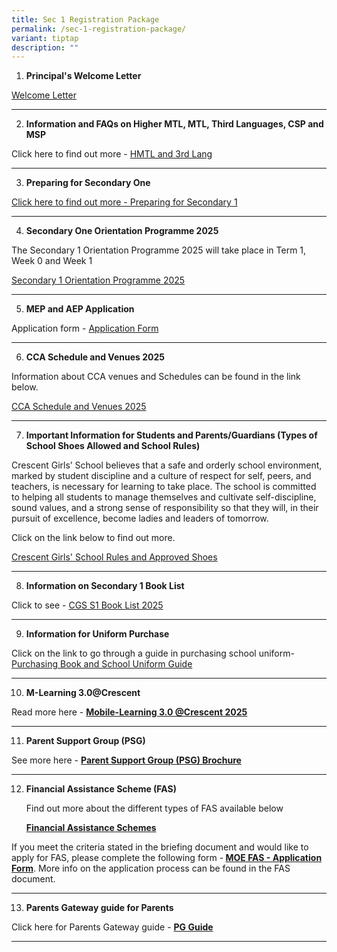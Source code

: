 ```yaml
---
title: Sec 1 Registration Package
permalink: /sec-1-registration-package/
variant: tiptap
description: ""
---
```

<ol data-tight="true" class="tight">
<li>
<p><strong>Principal's Welcome Letter</strong>
</p>
</li>
</ol>
<p><a href="https://livecrescentedu-my.sharepoint.com/:b:/g/personal/foo_wen_yeow_crescent_edu_sg/EYt5UXDKVp1PjBby87e2n-wBlogQtpyTYJqzXgjYMyCjkA?e=n3LSr9" rel="noopener nofollow" target="_blank">Welcome Letter</a>
</p>
<hr>
<ol start="2" data-tight="true" class="tight">
<li>
<p><strong>Information and FAQs on Higher MTL, MTL, Third Languages, CSP and MSP</strong>
</p>
</li>
</ol>
<p>Click here to find out more - <a href="https://livecrescentedu-my.sharepoint.com/:b:/g/personal/foo_wen_yeow_crescent_edu_sg/EcmIpzC_B-1GjqpzU1-fKRQB5LmLPZ3G_0AikjfGWbUFJQ?e=G5brHV" rel="noopener nofollow" target="_blank">HMTL and 3rd Lang </a>
</p>
<hr>
<ol start="3" data-tight="true" class="tight">
<li>
<p><strong>Preparing for Secondary One</strong>
</p>
</li>
</ol>
<p><a href="https://livecrescentedu-my.sharepoint.com/:b:/g/personal/foo_wen_yeow_crescent_edu_sg/EZmY0KoOALdOpkhIaR34qoIB4NRIqywskdmM8Xi6SH8HMQ?e=u4230A" rel="noopener nofollow" target="_blank">Click here to find out more - Preparing for Secondary 1 </a>
</p>
<hr>
<ol start="4" data-tight="true" class="tight">
<li>
<p><strong>Secondary One Orientation Programme 2025</strong>
</p>
</li>
</ol>
<p>The Secondary 1 Orientation Programme 2025 will take place in Term 1,
Week 0 and Week 1</p>
<p><a href="https://livecrescentedu-my.sharepoint.com/:b:/g/personal/foo_wen_yeow_crescent_edu_sg/ERK6S1GLXUVHpJIsqRwkNkIBnujeC0EZkJPG0ZVW90NtmA?e=UbLiBO" rel="noopener nofollow" target="_blank">Secondary 1 Orientation Programme 2025</a>
</p>
<hr>
<ol start="5" data-tight="true" class="tight">
<li>
<p><strong>MEP and AEP Application </strong>
</p>
</li>
</ol>
<p>Application form - <a href="https://docs.google.com/forms/d/e/1FAIpQLSfM0As3IgRBGANvedrRUulnYOFyWF6RybRgR7_ViSMW8sSBgw/viewform" rel="noopener nofollow" target="_blank">Application Form </a>
</p>
<hr>
<ol start="6" data-tight="true" class="tight">
<li>
<p><strong>CCA Schedule and Venues 2025 </strong>
</p>
</li>
</ol>
<p>Information about CCA venues and Schedules can be found in the link below.</p>
<p><a href="https://livecrescentedu-my.sharepoint.com/:b:/g/personal/foo_wen_yeow_crescent_edu_sg/Eazo5xuPRp9Kk6JT4e51s6UBFH3FDEKHoEws6XzvfMunyw?e=hdM2ga" rel="noopener nofollow" target="_blank">CCA Schedule and Venues 2025</a>
</p>
<hr>
<ol start="7" data-tight="true" class="tight">
<li>
<p><strong>Important Information for Students and Parents/Guardians (Types of School Shoes Allowed and School Rules)</strong>
</p>
</li>
</ol>
<p>Crescent Girls’ School believes that a safe and orderly school environment,
marked by student discipline and a culture of respect for self, peers,
and teachers, is necessary for learning to take place. The school is committed
to helping all students to manage themselves and cultivate self-discipline,
sound values, and a strong sense of responsibility so that they will, in
their pursuit of excellence, become ladies and leaders of tomorrow.</p>
<p>Click on the link below to find out more.</p>
<p><a href="https://livecrescentedu-my.sharepoint.com/:b:/g/personal/foo_wen_yeow_crescent_edu_sg/EXIMAqe8ksNHilxS6bwfeHsBHe9jBkvN8xrtBG32A4c6Pw?e=Kj8ewc" rel="noopener nofollow" target="_blank">Crescent Girls' School Rules and Approved Shoes</a>
</p>
<hr>
<ol start="8" data-tight="true" class="tight">
<li>
<p><strong>Information on Secondary 1 Book List </strong>
</p>
</li>
</ol>
<p>Click to see - <a href="https://livecrescentedu-my.sharepoint.com/:b:/g/personal/foo_wen_yeow_crescent_edu_sg/EXSq3-tXFQ9GqxpVU4gyZ9YBdUQCHamPEXSXxbaN0hUzlw?e=gDjU44" rel="noopener nofollow" target="_blank">CGS S1 Book List 2025</a>
</p>
<hr>
<ol start="9" data-tight="true" class="tight">
<li>
<p><strong>Information for Uniform Purchase</strong>
</p>
</li>
</ol>
<p>Click on the link to go through a guide in purchasing school uniform-
<a href="https://livecrescentedu-my.sharepoint.com/:b:/g/personal/foo_wen_yeow_crescent_edu_sg/EVgBRleuDflBjyJDstCrRwsBrUc7kf5qrRDYgeS_uc170w?e=kxZhBr" rel="noopener nofollow" target="_blank">Purchasing Book and School Uniform Guide</a>
</p>
<hr>
<ol start="10" data-tight="true" class="tight">
<li>
<p><strong>M-Learning 3.0@Crescent</strong>
</p>
</li>
</ol>
<p>Read more here - <strong><a href="https://livecrescentedu-my.sharepoint.com/:b:/g/personal/foo_wen_yeow_crescent_edu_sg/EXnSw9fwtGpPh-PrkeOJH6cByGcZSEHijTya9H_34l07rw?e=pchKkD" rel="noopener nofollow" target="_blank">Mobile-Learning 3.0 @Crescent 2025</a></strong>
</p>
<hr>
<ol start="11" data-tight="true" class="tight">
<li>
<p><strong>Parent Support Group (PSG)</strong>
</p>
</li>
</ol>
<p>See more here - <strong><a href="https://livecrescentedu-my.sharepoint.com/:b:/g/personal/foo_wen_yeow_crescent_edu_sg/EcDCXGXL0X5EgM2DciyoJEABdTBmh_qngx1ODVjmzsQkIQ?e=Adwlnb" rel="noopener nofollow" target="_blank">Parent Support Group (PSG) Brochure</a></strong>
</p>
<hr>
<ol start="12" data-tight="true" class="tight">
<li>
<p><strong>Financial Assistance Scheme (FAS)</strong>
</p>
<p></p>
<p>Find out more about the different types of FAS available below</p>
<p><strong><a href="https://www.crescent.edu.sg/about-cgs/fas/" rel="noopener nofollow" target="_blank">Financial Assistance Schemes</a></strong>
</p>
</li>
</ol>
<p>If you meet the criteria stated in the briefing document and would like
to apply for FAS, please complete the following form -<strong> <a href="https://livecrescentedu-my.sharepoint.com/:b:/g/personal/foo_wen_yeow_crescent_edu_sg/ESG7xt3QvwpFknhp9Iqh_S4BEUtk-R8NiDMy5218KyVXTA?e=DkWyJJ" rel="noopener nofollow" target="_blank">MOE FAS - Application Form</a></strong>.
More info on the application process can be found in the FAS document.</p>
<hr>
<ol start="13" data-tight="true" class="tight">
<li>
<p><strong>Parents Gateway guide for Parents</strong>
</p>
</li>
</ol>
<p>Click here for Parents Gateway guide - <strong><a href="https://livecrescentedu-my.sharepoint.com/:b:/g/personal/foo_wen_yeow_crescent_edu_sg/ERyMmtQfUchFoKbsjFkIGoUBVLv1sPYKzMMPmbET_-7A5Q?e=rfa6zi" rel="noopener nofollow" target="_blank">PG Guide</a></strong>
</p>
<p></p>
<hr>
<p></p>